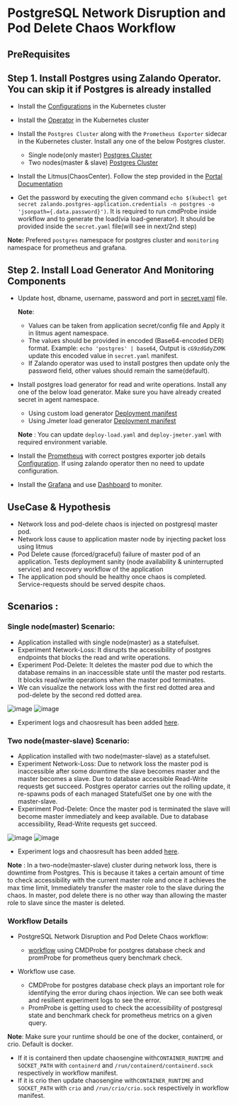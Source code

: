 # PostgreSQL Network Disruption and Pod Delete Chaos Workflow


## PreRequisites 

## Step 1. Install Postgres using Zalando Operator. You can skip it if Postgres is already installed 

- Install the [Configurations](https://raw.githubusercontent.com/litmuschaos/test-tools/master/custom/workflow-helper/postgres-helper/application/configuration.yaml) in the Kubernetes cluster

- Install the [Operator](https://raw.githubusercontent.com/litmuschaos/test-tools/master/custom/workflow-helper/postgres-helper/application/operator.yaml) in the Kubernetes cluster

- Install the `Postgres Cluster`  along with the `Prometheus Exporter` sidecar in the Kubernetes cluster. Install any one of the below Postgres cluster.
  - Single node(only master) [Postgres Cluster](https://raw.githubusercontent.com/litmuschaos/test-tools/master/custom/workflow-helper/postgres-helper/application/weak-postgres-manifest.yaml) 
  - Two nodes(master & slave) [Postgres Cluster](https://raw.githubusercontent.com/litmuschaos/test-tools/master/custom/workflow-helper/postgres-helper/application/resilient-postgres-manifest.yaml)    
- Install the Litmus(ChaosCenter). Follow the step provided in the [Portal Documentation](https://github.com/litmuschaos/litmus/tree/master/litmus-portal#applying-k8s-manifest)

- Get the password by executing the given command `echo $(kubectl get secret zalando.postgres-application.credentials -n postgres -o 'jsonpath={.data.password}')`. It is required  to run cmdProbe inside workflow and to generate the load(via load-generator). It should be provided inside the `secret.yaml` file(will see in next/2nd step)

**Note:** Prefered `postgres` namespace for postgres cluster and `monitoring` namespace for prometheus and grafana.

## Step 2. Install Load Generator And Monitoring Components

- Update host, dbname, username, password and port in [secret.yaml](https://github.com/litmuschaos/test-tools/blob/master/custom/workflow-helper/postgres-helper/application/secret.yaml) file. 
  
  **Note**: 
    - Values can be taken from application secret/config file and Apply it in litmus agent namespace. 
    - The values should be provided in encoded (Base64-encoded DER) format. 
      Example: `echo 'postgres' | base64`, 
      Output is `cG9zdGdyZXMK`
      update this encoded value in `secret.yaml` manifest. 
    - If  Zalando operator was used to install postgres then update only the password field, other values should remain the same(default).

- Install postgres load generator for read and write operations. Install any one of the below load generator. Make sure you have already created secret in agent namespace. 
  - Using custom load generator [Deployment manifest](https://raw.githubusercontent.com/litmuschaos/test-tools/master/custom/workflow-helper/postgres-helper/application/deploy-load.yaml)
  - Using Jmeter load generator [Deployment manifest](https://raw.githubusercontent.com/litmuschaos/test-tools/master/custom/workflow-helper/postgres-helper/application/deploy-jmeter.yaml)
  
  **Note** : You can update `deploy-load.yaml` and `deploy-jmeter.yaml` with required environment variable.
- Install the [Prometheus](https://github.com/litmuschaos/test-tools/tree/master/custom/workflow-helper/postgres-helper/monitoring/prometheus) with correct postgres exporter job details [Configuration](https://github.com/litmuschaos/test-tools/blob/master/custom/workflow-helper/postgres-helper/monitoring/prometheus/02-prometheus-configMap.yaml). If using zalando operator then no need to update configuration.
- Install the [Grafana](https://github.com/litmuschaos/test-tools/tree/master/custom/workflow-helper/postgres-helper/monitoring/k8s-grafana) and use [Dashboard](https://github.com/litmuschaos/test-tools/blob/master/custom/workflow-helper/postgres-helper/monitoring/k8s-grafana/dashboard.json) to moniter.

## UseCase & Hypothesis

- Network loss and pod-delete chaos is injected on postgresql master pod. 
- Network loss cause to application master node by injecting packet loss using litmus
- Pod Delete cause (forced/graceful) failure of master pod of an application. Tests deployment sanity (node availability & uninterrupted service) and recovery workflow of the application
- The application pod should be healthy once chaos is completed. Service-requests should be served despite chaos.

## Scenarios :

### Single node(master) Scenario:
- Application installed with single node(master) as a statefulset.
- Experiment Network-Loss: It disrupts the accessibility of postgres endpoints that blocks the read and write operations.
- Experiment Pod-Delete: It deletes the master pod due to which the database remains in an inaccessible state until the master pod restarts. It blocks read/write operations when the master pod terminates. 
- We can visualize the network loss with the first red dotted area and pod-delete by the second red dotted area. 

![image](https://github.com/oumkale/bootcamps/blob/postgres/PostgreSQL/results/single-master-node/graphs/weak-resilient-insertion-rate-dashboard.png)
![image](https://github.com/oumkale/bootcamps/blob/postgres/PostgreSQL/results/single-master-node/graphs/weak-insertion-rate-and-deletion-rate-dashboard.png)

- Experiment logs and chaosresult has been added [here](https://github.com/oumkale/bootcamps/tree/postgres/PostgreSQL/results/weak).

### Two node(master-slave) Scenario:

- Application installed with two node(master-slave) as a statefulset.
- Experiment Network-Loss: Due to network loss the master pod is inaccessible after some downtime the slave becomes master and the master becomes a slave. Due to database accessible Read-Write requests get succeed. Postgres operator carries out the rolling update, it re-spawns pods of each managed StatefulSet one by one with the master-slave.
- Experiment Pod-Delete: Once the master pod is terminated the slave will become master immediately and keep available. Due to database accessibility, Read-Write requests get succeed.

![image](https://github.com/oumkale/bootcamps/blob/postgres/PostgreSQL/results/two-node-master-slave/graphs/resilient-insertion-rate-dashboard.png)
![image](https://github.com/oumkale/bootcamps/blob/postgres/PostgreSQL/results/two-node-master-slave/graphs/resilient-insertion-rate-and-deletion-rate-dashboard.png)

- Experiment logs and chaosresult has been added [here](https://github.com/oumkale/bootcamps/tree/postgres/PostgreSQL/results/resilient).

**Note** : In a two-node(master-slave) cluster during network loss, there is downtime from Postgres. This is because it takes a certain amount of time to check accessibility with the current master role and once it achieves the max time limit, Immediately transfer the master role to the slave during the chaos. In master, pod delete there is no other way than allowing the master role to slave since the master is deleted.

### Workflow Details

- PostgreSQL Network Disruption and Pod Delete Chaos workflow:
  - [workflow](https://github.com/oumkale/bootcamps/blob/postgres/PostgreSQL/workflow/workflow-prom.yaml) using CMDProbe for postgres database check and promProbe for prometheus query benchmark check.

- Workflow use case. 
  - CMDProbe for postgres database check plays an important role for identifying the error during chaos injection. We can see both weak and resilient experiment logs to see the error.
  - PromProbe is getting used to check the accessibility of postgresql state and benchmark check for prometheus metrics on a given query.

**Note**: Make sure your runtime should be one of the docker, containerd, or crio. Default is docker.
  - If it is containerd then update chaosengine with`CONTAINER_RUNTIME` and `SOCKET_PATH` with `containerd` and `/run/containerd/containerd.sock` respectively in workflow manifest.
  - If it is crio then update chaosengine with`CONTAINER_RUNTIME` and `SOCKET_PATH` with `crio` and `/run/crio/crio.sock` respectively in workflow manifest.